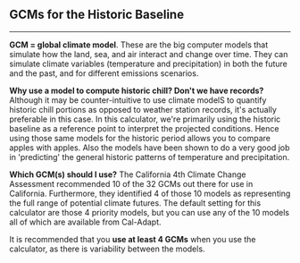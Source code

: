 ## GCMs for the Historic Baseline

---

**GCM = global climate model**. These are the big computer models that simulate how the land, sea, and air interact and change over time. They can simulate climate variables (temperature and precipitation) in both the future and the past, and for different emissions scenarios.

**Why use a model to compute historic chill? Don't we have records?** Although it may be counter-intuitive to use climate modelS to quantify historic chill portions as opposed to weather station records, it's actually preferable in this case. In this calculator, we're primarily using the historic baseline as a reference point to interpret the projected conditions. Hence using those same models for the historic period allows you to compare apples with apples. Also the models have been shown to do a very good job in 'predicting' the general historic patterns of temperature and precipitation.

**Which GCM(s) should I use?** The California 4th Climate Change Assessment recommended 10 of the 32 GCMs out there for use in California. Furthermore, they identified 4 of those 10 models as representing the full range of potential climate futures. The default setting for this calculator are those 4 priority models, but you can use any of the 10 models all of which are available from Cal-Adapt. 

It is recommended that you **use at least 4 GCMs** when you use the calculator, as there is variability between the models.
